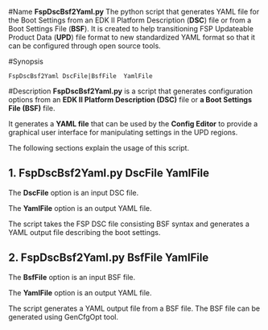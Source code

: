 #Name
**FspDscBsf2Yaml.py** The python script that generates YAML file for
the Boot Settings from an EDK II Platform Description (**DSC**) file
or from a Boot Settings File (**BSF**). It is created to help
transitioning FSP Updateable Product Data (**UPD**) file format to
new standardized YAML format so that it can be configured through
open source tools.

#Synopsis
```
FspDscBsf2Yaml DscFile|BsfFile  YamlFile
```

#Description
**FspDscBsf2Yaml.py** is a script that generates configuration options from an
**EDK II Platform Description (DSC)** file or **a Boot Settings File (BSF)** file.

It generates a **YAML file** that can be used by the **Config Editor** to provide
a graphical user interface for manipulating settings in the UPD regions.

The following sections explain the usage of this script.

## 1. FspDscBsf2Yaml.py DscFile YamlFile

The **DscFile** option is an input DSC file.

The **YamlFile** option is an output YAML file.

The script takes the FSP DSC file consisting BSF syntax and generates a YAML
output file describing the boot settings.

## 2. FspDscBsf2Yaml.py BsfFile YamlFile

The **BsfFile** option is an input BSF file.

The **YamlFile** option is an output YAML file.

The script generates a YAML output file from a BSF file. The BSF file
can be generated using GenCfgOpt tool.
